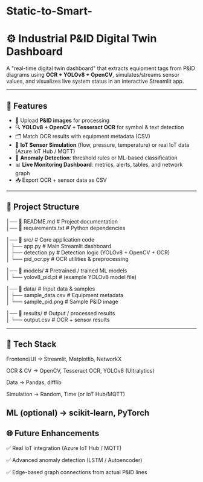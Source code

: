 # Static-to-Smart-
# ⚙ Industrial P&ID Digital Twin Dashboard  

A "real-time digital twin dashboard" that extracts equipment tags from P&ID diagrams using **OCR + YOLOv8 + OpenCV**, simulates/streams sensor values, and visualizes live system status in an interactive Streamlit app.  

---

## 🚀 Features
- 📂 Upload **P&ID images** for processing  
- 🔍 **YOLOv8 + OpenCV + Tesseract OCR** for symbol & text detection  
- 🗂 Match OCR results with equipment metadata (CSV)  
- 📡 **IoT Sensor Simulation** (flow, pressure, temperature) or real IoT data (Azure IoT Hub / MQTT)  
- 🤖 **Anomaly Detection**: threshold rules or ML-based classification  
- 📊 **Live Monitoring Dashboard**: metrics, alerts, tables, and network graph  
- 📥 Export OCR + sensor data as CSV  

---


## 📂 Project Structure

│── 📜 README.md             # Project documentation  
│── 📜 requirements.txt      # Python dependencies  

│── 📂 src/                  # Core application code  
│   ├── app.py               # Main Streamlit dashboard  
│   ├── detection.py         # Detection logic (YOLOv8 + OpenCV + OCR)  
│   └── pid_ocr.py           # OCR utilities & preprocessing  

│── 📂 models/               # Pretrained / trained ML models  
│   └── yolov8_pid.pt        # (example YOLOv8 model file)  

│── 📂 data/                 # Input data & samples  
│   ├── sample_data.csv      # Equipment metadata  
│   └── sample_pid.png       # Sample P&ID image  

│── 📂 results/              # Output / processed results  
│   └── output.csv           # OCR + sensor results  

---
## 🔧 Tech Stack

Frontend/UI → Streamlit, Matplotlib, NetworkX

OCR & CV → OpenCV, Tesseract OCR, YOLOv8 (Ultralytics)

Data → Pandas, difflib

Simulation → Random, Time (or IoT Hub/MQTT)

ML (optional) → scikit-learn, PyTorch
---
## 🌐 Future Enhancements

✅ Real IoT integration (Azure IoT Hub / MQTT)

✅ Advanced anomaly detection (LSTM / Autoencoder)

✅ Edge-based graph connections from actual P&ID lines


